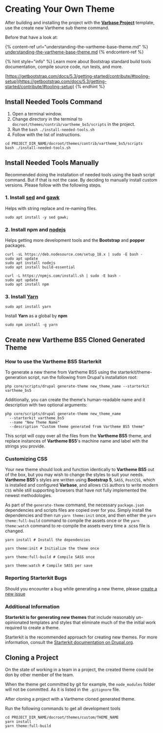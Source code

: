 # Creating Your Own Theme

After building and installing the project with the [**Varbase Project**](https://github.com/Vardot/varbase-project) template, use the create new Vartheme sub theme command.&#x20;

Before that have a look at:

{% content-ref url="understanding-the-vartheme-base-theme.md" %}
[understanding-the-vartheme-base-theme.md](understanding-the-vartheme-base-theme.md)
{% endcontent-ref %}

{% hint style="info" %}
Learn more about Bootstrap standard build tools documentation, compile source code, run tests, and more.

[https://getbootstrap.com/docs/5.3/getting-started/contribute/#tooling-setup](https://getbootstrap.com/docs/5.3/getting-started/contribute/#tooling-setup)
{% endhint %}

## Install Needed Tools Command

1. Open a terminal window.
2. Change directory in the terminal to `docroot/themes/contrib/vartheme_bs5/scripts` in the project.
3. Run the `bash ./install-needed-tools.sh`
4. Follow with the list of instructions.

```
cd PROJECT_DIR_NAME/docroot/themes/contrib/vartheme_bs5/scripts
bash ./install-needed-tools.sh
```

## Install Needed Tools Manually

Recommended doing the installation of needed tools using the bash script command. But if that is not the case. By deciding to manually install custom versions. Please follow with the following steps.

### **1. Install** [**sed**](https://www.gnu.org/software/sed/manual/sed.html) **and** [**gawk**](https://www.gnu.org/software/gawk/manual/gawk.html)

Helps with string replace and re-naming files.

```
sudo apt install -y sed gawk;
```

### **2. Install npm** and [**nodejs**](https://nodejs.org/en/)

&#x20;Helps getting more development tools and the **Bootstrap** and **popper** packages.&#x20;

```
curl -sL https://deb.nodesource.com/setup_18.x | sudo -E bash - 
sudo apt update
sudo apt install nodejs
sudo apt install build-essential

curl -L https://npmjs.com/install.sh | sudo -E bash -
sudo apt update
sudo apt install npm
```

### 3. Install [Yarn](https://yarnpkg.com/getting-started)

```
sudo apt install yarn
```

Install **Yarn** as a global by **npm**

```
sudo npm install -g yarn
```



## Create new Vartheme BS5 Cloned Generated Theme

### How to use the Vartheme BS5 Starterkit

To generate a new theme from Vartheme BS5 using the starterkit/theme-generation script, run the following from Drupal's installation root:

```
php core/scripts/drupal generate-theme new_theme_name --starterkit vartheme_bs5
```

Additionally, you can create the theme's human-readable name and it description with two optional arguments:

```
php core/scripts/drupal generate-theme new_theme_name
  --starterkit vartheme_bs5
  --name "New Theme Name"
  --description "Custom theme generated from Vartheme BS5 theme"
```

This script will copy over all the files from the **Vartheme BS5** theme, and replace instances of **Vartheme BS5**'s machine name and label with the strings you provide.

### Customizing CSS

Your new theme should look and function identically to **Vartheme BS5** out of the box, but you may wish to change the styles to suit your needs. **Vartheme BS5**'s styles are written using **Bootstrap 5**, `SASS`, `PostCSS`, which is installed and configured **Varbase**, and allows `CSS` authors to write modern `CSS` while still supporting browsers that have not fully implemented the newest methodologies.

As part of the `generate-theme` command, the necessary `package.json` dependencies and scripts files are copied over for you. Simply install the dependencies and then run `yarn theme:init` once, and then either the `yarn theme:full-build` command to compile the assets once or the `yarn theme:watch` command to re-compile the assets every time a .scss file is changed.

```
yarn install # Install the dependencies

yarn theme:init # Initialize the theme once

yarn theme:full-build # Compile SASS once

yarn theme:watch # Compile SASS per save
```

### Reporting Starterkit Bugs

Should you encounter a bug while generating a new theme, please [create a new issue](https://www.drupal.org/node/add/project-issue/vartheme\_bs5)

### Additional Information

**Starterkit is for generating new themes** that include reasonably un-opinionated templates and styles that eliminate much of the the initial work required to create a theme.

Starterkit is the recommended approach for creating new themes. For more information, consult the [Starterkit documentation on Drupal.org](https://www.drupal.org/docs/core-modules-and-themes/core-themes/starterkit-theme).

## Cloning a Project

On the state of working in a team in a project, the created theme could be don by other member of the team.

When the theme get committed by git for example, the `node_modules` folder will not be committed. As it is listed in the `.gitignore` file.

After cloning a project with a Vartheme cloned generated theme.

Run the following commands to get all development tools

```
cd PROJECT_DIR_NAME/docroot/themes/custom/THEME_NAME
yarn install
yarn theme:full-build
```

&#x20;
